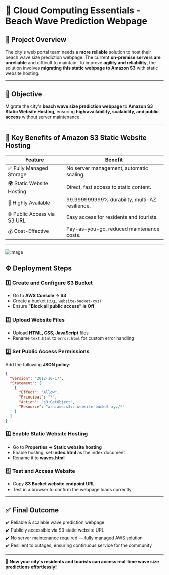 # 🌊 Cloud Computing Essentials - Beach Wave Prediction Webpage

## 📌 Project Overview
The city's web portal team needs a **more reliable** solution to host their beach wave size prediction webpage. The current **on-premise servers are unreliable** and difficult to maintain. To improve **agility and reliability**, the solution involves **migrating this static webpage to Amazon S3** with static website hosting.

---

## 🎯 Objective
Migrate the city's **beach wave size prediction webpage** to **Amazon S3 Static Website Hosting**, ensuring **high availability, scalability, and public access** without server maintenance.

---

## 🌟 Key Benefits of Amazon S3 Static Website Hosting

| Feature                 | Benefit                                      |
|-------------------------|----------------------------------------------|
| ✅ Fully Managed Storage | No server management, automatic scaling.     |
| 🌍 Static Website Hosting | Direct, fast access to static content.       |
| 🔄 Highly Available      | 99.999999999% durability, multi-AZ resilience. |
| 🌐 Public Access via S3 URL | Easy access for residents and tourists.    |
| 💰 Cost-Effective        | Pay-as-you-go, reduced maintenance costs.    |

---
![image](https://github.com/user-attachments/assets/86b934b3-30a0-4f5c-b25c-fc6554f1cae1)


## ⚙️ Deployment Steps

### 1️⃣ Create and Configure S3 Bucket
- Go to **AWS Console → S3**
- Create a bucket (e.g., `website-bucket-xyz`)
- Ensure **"Block all public access" is Off**

### 2️⃣ Upload Website Files
- Upload **HTML, CSS, JavaScript** files
- Rename `text.html` to `error.html` for custom error handling

### 3️⃣ Set Public Access Permissions
Add the following **JSON policy**:
```json
{
  "Version": "2012-10-17",
  "Statement": [
    {
      "Effect": "Allow",
      "Principal": "*",
      "Action": "s3:GetObject",
      "Resource": "arn:aws:s3:::website-bucket-xyz/*"
    }
  ]
}
```

### 4️⃣ Enable Static Website Hosting
- Go to **Properties → Static website hosting**
- Enable hosting, set **index.html** as the index document
- Rename it to **waves.html**

### 5️⃣ Test and Access Website
- Copy **S3 Bucket website endpoint URL**
- Test in a browser to confirm the webpage loads correctly

---

## ✅ Final Outcome
✔️ Reliable & scalable wave prediction webpage  
✔️ Publicly accessible via S3 static website URL  
✔️ No server maintenance required — fully managed AWS solution  
✔️ Resilient to outages, ensuring continuous service for the community  

---

🚀 **Now your city's residents and tourists can access real-time wave size predictions effortlessly!**
